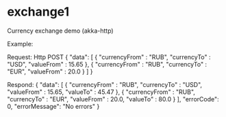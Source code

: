 # exchange1
Currency exchange demo (akka-http)

Example:

Request: Http POST 
{
  "data": [
    {
      "currencyFrom" : "RUB",
      "currencyTo" : "USD",
      "valueFrom" : 15.65
    },
    {
      "currencyFrom" : "RUB",
      "currencyTo" : "EUR",
      "valueFrom" : 20.0
    }
  ]
}

Respond:
{
  "data": [
    {
      "currencyFrom" : "RUB",
      "currencyTo" : "USD",
      "valueFrom" : 15.65,
      "valueTo" : 45.47
    },
    {
      "currencyFrom" : "RUB",
      "currencyTo" : "EUR",
      "valueFrom" : 20.0,
      "valueTo" : 80.0
    }
  ],
  "errorCode": 0,
  "errorMessage": "No errors"
}

